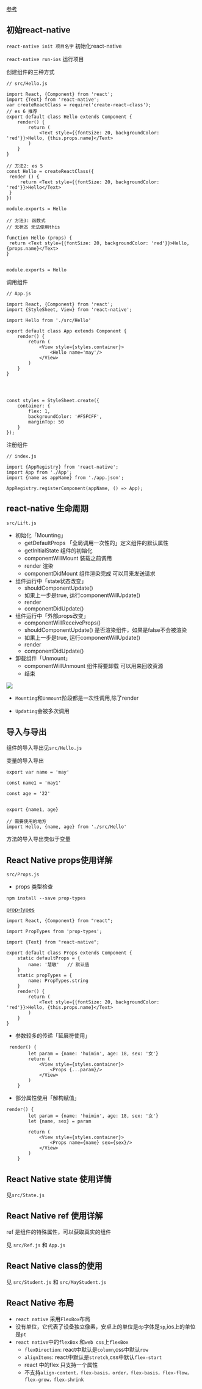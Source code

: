 [参考](http://www.devio.org/)
## 初始react-native

`react-native init 项目名字` 初始化react-native

`react-native run-ios` 运行项目

创建组件的三种方式

```
// src/Hello.js

import React, {Component} from 'react';
import {Text} from 'react-native';
var createReactClass = require('create-react-class');
// es 6 推荐
export default class Hello extends Component {
    render() {
        return (
            <Text style={{fontSize: 20, backgroundColor: 'red'}}>Hello, {this.props.name}</Text>
        )
    }
}

// 方法2: es 5
const Hello = createReactClass({
 render () {
     return <Text style={{fontSize: 20, backgroundColor: 'red'}}>Hello</Text>
 }
})

module.exports = Hello

// 方法3: 函数式
// 无状态 无法使用this

function Hello (props) {
 return <Text style={{fontSize: 20, backgroundColor: 'red'}}>Hello, {props.name}</Text>
}


module.exports = Hello

```

调用组件

```
// App.js

import React, {Component} from 'react';
import {StyleSheet, View} from 'react-native';

import Hello from './src/Hello'

export default class App extends Component {
    render() {
        return (
            <View style={styles.container}>
                <Hello name='may'/>
            </View>
        )
    }
}




const styles = StyleSheet.create({
    container: {
        flex: 1,
        backgroundColor: '#F5FCFF',
        marginTop: 50
    }
});
```

注册组件

```
// index.js

import {AppRegistry} from 'react-native';
import App from './App';
import {name as appName} from './app.json';

AppRegistry.registerComponent(appName, () => App);

```

## react-native 生命周期

`src/Lift.js`

- 初始化「Mounting」
    + getDefaultProps 「全局调用一次性的」定义组件的默认属性
    + getInitialState    组件的初始化
    + componentWillMount 装载之前调用
    + render             渲染
    + componentDidMount  组件渲染完成 可以用来发送请求
- 组件运行中「state状态改变」
    + shouldComponentUpdate() 
    + 如果上一步是true, 运行componentWillUpdate()
    + render
    + componentDidUpdate()
- 组件运行中「外部props改变」 
    + componentWillReceiveProps()
    + shouldComponentUpdate() 是否渲染组件，如果是false不会被渲染
    + 如果上一步是true, 运行componentWillUpdate()
    + render
    + componentDidUpdate()
- 卸载组件「Unmount」
    + componentWillUnmount 组件将要卸载 可以用来回收资源
    + 结束   



![](https://raw.githubusercontent.com/crazycodeboy/RNStudyNotes/master/React%20Native%E4%B9%8BReact%E9%80%9F%E5%AD%A6%E6%95%99%E7%A8%8B/images/component-lifecycle.jpg)


- `Mounting`和`Unmount`阶段都是一次性调用,除了render

- `Updating`会被多次调用

## 导入与导出

组件的导入导出见`src/Hello.js`

变量的导入导出

```
export var name = 'may'

const name1 = 'may1'

const age = '22'


export {name1, age}

// 需要使用的地方
import Hello, {name, age} from './src/Hello'
```

方法的导入导出类似于变量

## React Native props使用详解

`src/Props.js`

- props 类型检查 

`npm install --save prop-types`


[prop-types](https://www.npmjs.com/package/prop-types)

```
import React, {Component} from "react";

import PropTypes from 'prop-types';

import {Text} from "react-native";

export default class Props extends Component {
    static defaultProps = {
        name: '慧敏'   // 默认值
    }
    static propTypes = {
        name: PropTypes.string
    }
    render() {
        return (
            <Text style={{fontSize: 20, backgroundColor: 'red'}}>Hello, {this.props.name}</Text>
        )
    }
}
```

- 参数较多的传递「延展符使用」

```
 render() {
        let param = {name: 'huimin', age: 18, sex: '女'}
        return (
            <View style={styles.container}>
                <Props {...param}/>
            </View>
        )
    }
```

- 部分属性使用「解构赋值」

```
render() {
        let param = {name: 'huimin', age: 18, sex: '女'}
        let {name, sex} = param

        return (
            <View style={styles.container}>
                <Props name={name} sex={sex}/>
            </View>
        )
    }
```


## React Native state 使用详情

见`src/State.js`

## React Native ref 使用详解


ref 是组件的特殊属性，可以获取真实的组件

见 `src/Ref.js` 和 `App.js`


## React Native class的使用

见 `src/Student.js` 和 `src/MayStudent.js`

## React Native 布局

- `react native` 采用`FlexBox`布局
- 没有单位，它代表了设备独立像素，安卓上的单位是`dp`字体是`sp`,ios上的单位是`pt`
- `react native`中的`flexBox` 和`web css`上`flexBox`
    + `flexDirection`: react中默认是`column`,css中默认`row`
    + `alignItems`: react中默认是`stretch`,css中默认`flex-start`
    + react 中的flex 只支持一个属性
    + 不支持`align-content，flex-basis，order，flex-basis，flex-flow，flex-grow，flex-shrink`  

